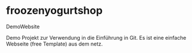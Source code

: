 # froozenyogurtshop
DemoWebsite

Demo Projekt zur Verwendung in die Einführung in Git.
Es ist eine einfache Webseite (free Template) aus dem netz.
